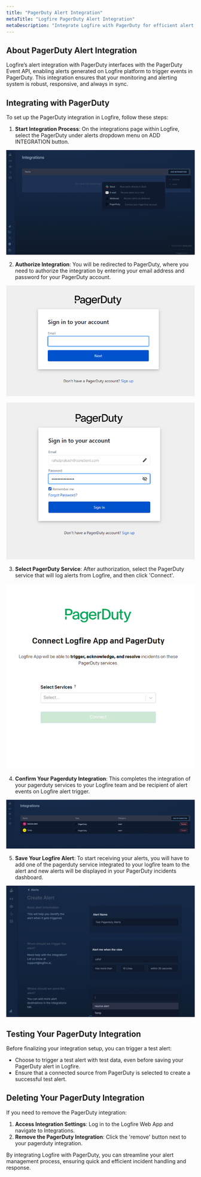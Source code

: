 ```yaml
---
title: "PagerDuty Alert Integration"
metaTitle: "Logfire PagerDuty Alert Integration"
metaDescription: "Integrate Logfire with PagerDuty for efficient alert management"
---
```

## About PagerDuty Alert Integration

Logfire’s alert integration with PagerDuty interfaces with the PagerDuty Event API, enabling alerts generated on Logfire platform to trigger events in PagerDuty. This integration ensures that your monitoring and alerting system is robust, responsive, and always in sync.

## Integrating with PagerDuty

To set up the PagerDuty integration in Logfire, follow these steps:

1. **Start Integration Process**: On the integrations page within Logfire, select the PagerDuty under alerts dropdown menu on ADD INTEGRATION button.

![PagerDuty Integration](./../../../src/components/images/integrations/alerts/pagerduty-integration.png "PagerDuty Integration")

2. **Authorize Integration**: You will be redirected to PagerDuty, where you need to authorize the integration by entering your email address and password for your PagerDuty account.

![PagerDuty Auth0](./../../../src/components/images/integrations/alerts/pagerduty-auth-0.png "PagerDuty Auth0")

![PagerDuty Auth1](./../../../src/components/images/integrations/alerts/pagerduty-auth-1.png "PagerDuty Auth1")

3. **Select PagerDuty Service**: After authorization, select the PagerDuty service that will log alerts from Logfire, and then click 'Connect'.

![PagerDuty Auth2](./../../../src/components/images/integrations/alerts/pagerduty-auth-2.png "PagerDuty Auth2")

4. **Confirm Your Pagerduty Integration**: This completes the integration of your pagerduty services to your Logfire team and be recipient of alert events on Logfire alert trigger.

![PagerDuty Integration List](./../../../src/components/images/integrations/alerts/pagerduty-integration-list.png "PagerDuty Integration List")

5. **Save Your Logfire Alert**: To start receiving your alerts, you will have to add one of the pagerduty service integrated to your logfire team to the alert and new alerts will be displayed in your PagerDuty incidents dashboard.

![Select PagerDuty Integration](./../../../src/components/images/integrations/alerts/select-pagerduty-integration.png "Select PagerDuty Integration")

## Testing Your PagerDuty Integration

Before finalizing your integration setup, you can trigger a test alert:

- Choose to trigger a test alert with test data, even before saving your PagerDuty alert in Logfire.
- Ensure that a connected source from PagerDuty is selected to create a successful test alert.

## Deleting Your PagerDuty Integration

If you need to remove the PagerDuty integration:

1. **Access Integration Settings**: Log in to the Logfire Web App and navigate to Integrations.
2. **Remove the PagerDuty Integration**: Click the 'remove' button next to your pagerduty integration.

By integrating Logfire with PagerDuty, you can streamline your alert management process, ensuring quick and efficient incident handling and response.
